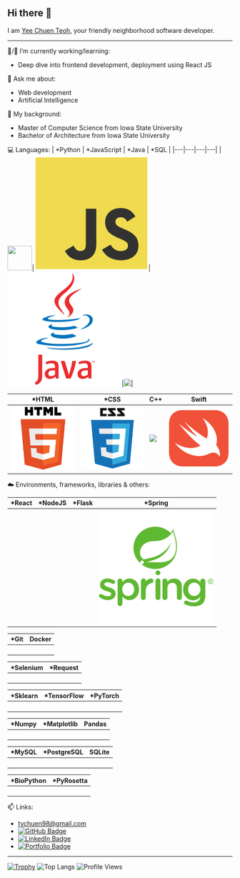 ## Hi there 👋

I am [Yee Chuen Teoh](https://yeechuensite.web.app/), your friendly neighborhood software developer.

___

🔭/🌱 I’m currently working/learning:
- Deep dive into frontend development, deployment using React JS

💬 Ask me about:
- Web development
- Artificial Intelligence

🏫 My background:
- Master of Computer Science from Iowa State University
- Bachelor of Architecture from Iowa State University

💻 Languages:
| *Python | *JavaScript | *Java | *SQL |
|---|---|---|---|
|<img src="[https://github.com/devicons/devicon/blob/master/icons/pytorch/pytorch-original.svg](https://github.com/devicons/devicon/blob/master/icons/python/python-original-wordmark.svg)" width="55" height="55"/>|![](https://github.com/devicons/devicon/blob/master/icons/javascript/javascript-original.svg)|![](https://github.com/devicons/devicon/blob/master/icons/java/java-original-wordmark.svg)|![](https://img.shields.io/badge/SQL-darkblue?style=flat-square)|

| *HTML | *CSS | C++ | Swift |
|---|---|---|---|
|![](https://github.com/devicons/devicon/blob/master/icons/html5/html5-original-wordmark.svg)|![](https://github.com/devicons/devicon/blob/master/icons/css3/css3-original-wordmark.svg)|![](https://img.shields.io/badge/C++-green?style=flat-square)|![](https://github.com/devicons/devicon/blob/master/icons/swift/swift-original.svg)|

☁️ Environments, frameworks, libraries & others:

| *React | *NodeJS | *Flask | *Spring |
|---|---|---|---|
|![]()|![]()|![]()|![](https://github.com/devicons/devicon/blob/master/icons/spring/spring-original-wordmark.svg)|

| *Git | Docker |
|---|---|
|![]()|![]()|

| *Selenium | *Request |
|---|---|
|![]()|![]()|

| *Sklearn | *TensorFlow | *PyTorch |
|---|---|---|
|![]()|![]()|![]()|

| *Numpy | *Matplotlib | Pandas |
|---|---|---|
|![]()|![]()|![]()|

| *MySQL | *PostgreSQL | SQLite |
|---|---|---|
|![]()|![]()|![]()|

| *BioPython | *PyRosetta |
|---|---|
|![]()|![]()|


📫 Links:
- tychuen98@gmail.com
- [![GitHub Badge](https://img.shields.io/badge/Github-black?style=flat-square&logo=github&logoColor=white)](https://github.com/YeeChuen)
- [![LinkedIn Badge](https://img.shields.io/badge/LinkedIn-blue?style=flat-square&logo=linkedin&logoColor=white)](https://www.linkedin.com/in/yeechuenteoh)
- [![Portfolio Badge](https://img.shields.io/badge/Portfolio-red?style=flat-square)](https://yeechuensite.web.app/)

<!--
**YeeChuen/YeeChuen** is a ✨ _special_ ✨ repository because its `README.md` (this file) appears on your GitHub profile.

Here are some ideas to get you started:

- 🔭 I’m currently working on ...
- 🌱 I’m currently learning ...
- 👯 I’m looking to collaborate on ...
- 🤔 I’m looking for help with ...
- 💬 Ask me about ...
- 📫 How to reach me: ...
- 😄 Pronouns: ...
- ⚡ Fun fact: ...
-->

___

[![Trophy](https://github-profile-trophy.vercel.app/?username=YeeChuen&title=Stars,Followers,Commits,Repositories,MultipleLang,PullRequest,Experience)](https://github.com/ryo-ma/github-profile-trophy)
![Top Langs](https://github-readme-stats.vercel.app/api/top-langs/?username=YeeChuen&layout=compact)
![Profile Views](https://komarev.com/ghpvc/?username=YeeChuen&style=flat-square&color=brightgreen)
